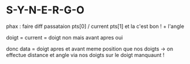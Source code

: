 # S-Y-N-E-R-G-O

phax : faire diff passataion pts[0] / current pts[1] et la c'est bon ! + l'angle

doigt = current = doigt non mais avant apres oui

donc data = doigt apres et avant meme position que nos doigts -> on effectue distance et angle via nos doigts sur le doigt manquaunt !


